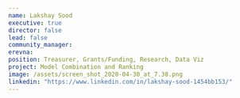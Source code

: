 ```yaml
---
name: Lakshay Sood
executive: true
director: false
lead: false
community_manager:   
erevna:  
position: Treasurer, Grants/Funding, Research, Data Viz
project: Model Combination and Ranking
image: /assets/screen_shot_2020-04-30_at_7.38.png
linkedin: "https://www.linkedin.com/in/lakshay-sood-1454bb153/"
---
```

